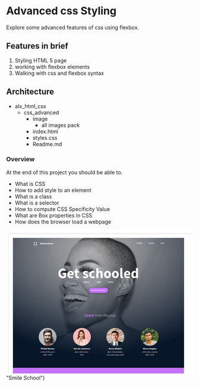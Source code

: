 # Advanced css Styling 
Explore some advanced features of css using flexbox.


## Features in brief
1. Styling HTML 5 page
2. working with flexbox elements
3. Walking with css and flexbox syntax


## Architecture

- alx_html_css
  - css_advanced
    - image
      - all images pack
    - index.html
    - styles.css
    - Readme.md


### Overview
At the end of this project you should be able to. 

- What is CSS
- How to add style to an element
- What is a class
- What is a selector
- How to compute CSS Specificity Value
- What are Box properties in CSS
- How does the browser load a webpage

![SMile School landing page](/css_advanced/images/smileschool.jpg) "Smile School")